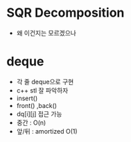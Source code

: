 # SQR Decomposition
- 왜 이건지는 모르겠으나

# deque
- 각 줄 deque으로 구현
- c++ stl 잘 파악하자
- insert()
- front() ,back()
- dq[i][j] 접근 가능
- 중간 : O(n)
- 앞/뒤 : amortized O(1)

